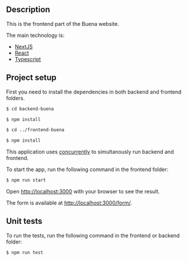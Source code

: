 ## Description

This is the frontend part of the Buena website.

The main technology is:

- [NextJS](https://nextjs.org/)
- [React](https://react.dev/)
- [Typescript](https://console.neon.tech/)

## Project setup

First you need to install the dependencies in both backend and frontend folders.

```bash
$ cd backend-buena

$ npm install

$ cd ../frontend-buena

$ npm install
```

This application uses [concurrently](https://www.npmjs.com/package/concurrently) to simultanously run backend and frontend.

To start the app, run the following command in the frontend folder:

```bash
$ npm run start
```

Open [http://localhost:3000](http://localhost:3000) with your browser to see the result.

The form is available at [http://localhost:3000/form/](http://localhost:3000/form/).

## Unit tests

To run the tests, run the following command in the frontend or backend folder:

```bash
$ npm run test
```
